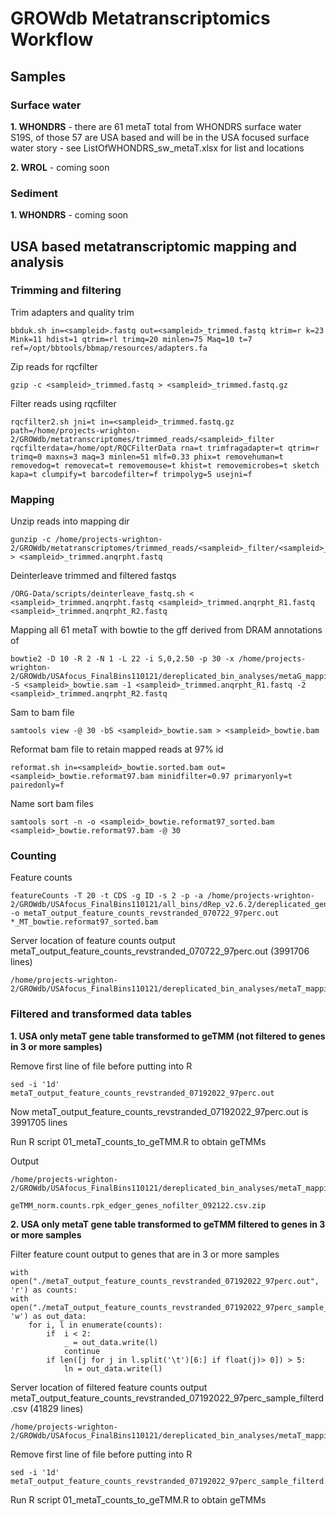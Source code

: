 # GROWdb Metatranscriptomics Workflow

## Samples

### Surface water

**1. WHONDRS** - there are 61 metaT total from WHONDRS surface water S19S, of those 57 are USA based and will be in the USA focused surface water story
	- see ListOfWHONDRS_sw_metaT.xlsx for list and locations  


**2. WROL** - coming soon

### Sediment

**1. WHONDRS** - coming soon

## USA based metatranscriptomic mapping and analysis

### Trimming and filtering 

Trim adapters and quality trim

	bbduk.sh in=<sampleid>.fastq out=<sampleid>_trimmed.fastq ktrim=r k=23 Mink=11 hdist=1 qtrim=rl trimq=20 minlen=75 Maq=10 t=7 ref=/opt/bbtools/bbmap/resources/adapters.fa 

Zip reads for rqcfilter

	gzip -c <sampleid>_trimmed.fastq > <sampleid>_trimmed.fastq.gz 
	
Filter reads using rqcfilter 

	rqcfilter2.sh jni=t in=<sampleid>_trimmed.fastq.gz path=/home/projects-wrighton-2/GROWdb/metatranscriptomes/trimmed_reads/<sampleid>_filter  rqcfilterdata=/home/opt/RQCFilterData rna=t trimfragadapter=t qtrim=r trimq=0 maxns=3 maq=3 minlen=51 mlf=0.33 phix=t removehuman=t removedog=t removecat=t removemouse=t khist=t removemicrobes=t sketch kapa=t clumpify=t barcodefilter=f trimpolyg=5 usejni=f

### Mapping 

Unzip reads into mapping dir

	gunzip -c /home/projects-wrighton-2/GROWdb/metatranscriptomes/trimmed_reads/<sampleid>_filter/<sampleid>_trimmed.anqrpht.fastq.gz > <sampleid>_trimmed.anqrpht.fastq 

Deinterleave trimmed and filtered fastqs
	
	/ORG-Data/scripts/deinterleave_fastq.sh < <sampleid>_trimmed.anqrpht.fastq <sampleid>_trimmed.anqrpht_R1.fastq <sampleid>_trimmed.anqrpht_R2.fastq

Mapping all 61 metaT with bowtie to the gff derived from DRAM annotations of 
	
	bowtie2 -D 10 -R 2 -N 1 -L 22 -i S,0,2.50 -p 30 -x /home/projects-wrighton-2/GROWdb/USAfocus_FinalBins110121/dereplicated_bin_analyses/metaG_mapping/mapping_bowtie_012722/2093_dRep99_MAG_scaffolds_DB -S <sampleid>_bowtie.sam -1 <sampleid>_trimmed.anqrpht_R1.fastq -2 <sampleid>_trimmed.anqrpht_R2.fastq 

Sam to bam file
	
	samtools view -@ 30 -bS <sampleid>_bowtie.sam > <sampleid>_bowtie.bam 

Reformat bam file to retain mapped reads at 97% id
	
	reformat.sh in=<sampleid>_bowtie.sorted.bam out=<sampleid>_bowtie.reformat97.bam minidfilter=0.97 primaryonly=t pairedonly=f 

Name sort bam files
	
	samtools sort -n -o <sampleid>_bowtie.reformat97_sorted.bam <sampleid>_bowtie.reformat97.bam -@ 30 

### Counting

Feature counts 

	featureCounts -T 20 -t CDS -g ID -s 2 -p -a /home/projects-wrighton-2/GROWdb/USAfocus_FinalBins110121/all_bins/dRep_v2.6.2/dereplicated_genomes/merged_annotations_drep_bins/genes_no_rna_fix.gff -o metaT_output_feature_counts_revstranded_070722_97perc.out *_MT_bowtie.reformat97_sorted.bam

Server location of feature counts output metaT_output_feature_counts_revstranded_070722_97perc.out (3991706 lines) 

	/home/projects-wrighton-2/GROWdb/USAfocus_FinalBins110121/dereplicated_bin_analyses/metaT_mapping/bowtie_mapping_final/USA/metaT_output_feature_counts_revstranded_07192022_97perc.out

	
### Filtered and transformed data tables 

**1. USA only metaT gene table transformed to geTMM (not filtered to genes in 3 or more samples)**  

Remove first line of file before putting into R 

	sed -i '1d' metaT_output_feature_counts_revstranded_07192022_97perc.out 

Now metaT_output_feature_counts_revstranded_07192022_97perc.out is 3991705 lines

Run R script 01_metaT_counts_to_geTMM.R to obtain geTMMs

Output

	/home/projects-wrighton-2/GROWdb/USAfocus_FinalBins110121/dereplicated_bin_analyses/metaT_mapping/bowtie_mapping_final/USA/geTMM_tables/geTMM_norm.counts.rpk_edger_genes_nofilter_092122.csv  
	
	geTMM_norm.counts.rpk_edger_genes_nofilter_092122.csv.zip

**2. USA only metaT gene table transformed to geTMM filtered to genes in 3 or more samples** 

Filter feature count output to genes that are in 3 or more samples 

	with open("./metaT_output_feature_counts_revstranded_07192022_97perc.out", 'r') as counts:
    with open("./metaT_output_feature_counts_revstranded_07192022_97perc_sample_filterd.csv", 'w') as out_data:
        for i, l in enumerate(counts):
            if  i < 2:
                _ = out_data.write(l)
                continue
            if len([j for j in l.split('\t')[6:] if float(j)> 0]) > 5:
                ln = out_data.write(l) 


Server location of filtered feature counts output metaT_output_feature_counts_revstranded_07192022_97perc_sample_filterd.csv (41829 lines)

	/home/projects-wrighton-2/GROWdb/USAfocus_FinalBins110121/dereplicated_bin_analyses/metaT_mapping/bowtie_mapping_final/USA/metaT_output_feature_counts_revstranded_07192022_97perc_sample_filterd.csv 

Remove first line of file before putting into R 

	sed -i '1d' metaT_output_feature_counts_revstranded_07192022_97perc_sample_filterd.csv 

Run R script 01_metaT_counts_to_geTMM.R to obtain geTMMs



